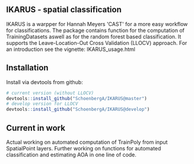 ## IKARUS - spatial classification
IKARUS is a warpper for Hannah Meyers 'CAST' for a more easy workflow for classifications. The package contains function for the computation of TrainingDatasets aswell as for the random forest based classification. It supports the Leave-Location-Out Cross Validation (LLOCV) approach.
For an introduction see the vignette: IKARUS_usage.html

## Installation
Install via devtools from github:

``` r
# current version (without LLOCV)
devtools::install_github("SchoenbergA/IKARUS@master")
# develop version for LLOCV
devtools::install_github("SchoenbergA/IKARUS@develop")

```

## Current in work

Actual working on automated computation of TrainPoly from input SpatialPoint layers.
Further working on functions for automated classification and estimating AOA in one line of code.

